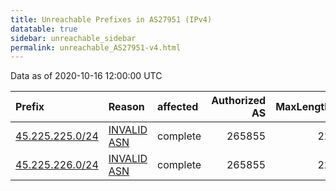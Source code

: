 ```yaml
---
title: Unreachable Prefixes in AS27951 (IPv4)
datatable: true
sidebar: unreachable_sidebar
permalink: unreachable_AS27951-v4.html
---
```


Data as of 2020-10-16 12:00:00 UTC


<div class="datatable-begin"></div>

| Prefix                                                   | Reason                                                                                                 | affected   |   Authorized AS |   MaxLength | Anchor                                         |   unreachable /24s |
|:---------------------------------------------------------|:-------------------------------------------------------------------------------------------------------|:-----------|----------------:|------------:|:-----------------------------------------------|-------------------:|
| [45.225.225.0/24](https://stat.ripe.net/45.225.225.0/24) | [INVALID ASN](https://rpki-validator.ripe.net/announcement-preview?asn=AS27951&prefix=45.225.225.0/24) | complete   |          265855 |          22 | [LACNIC](unreachable_LACNIC_RPKI_Root-v4.html) |                  1 |
| [45.225.226.0/24](https://stat.ripe.net/45.225.226.0/24) | [INVALID ASN](https://rpki-validator.ripe.net/announcement-preview?asn=AS27951&prefix=45.225.226.0/24) | complete   |          265855 |          22 | [LACNIC](unreachable_LACNIC_RPKI_Root-v4.html) |                  1 |

<div class="datatable-end"></div>